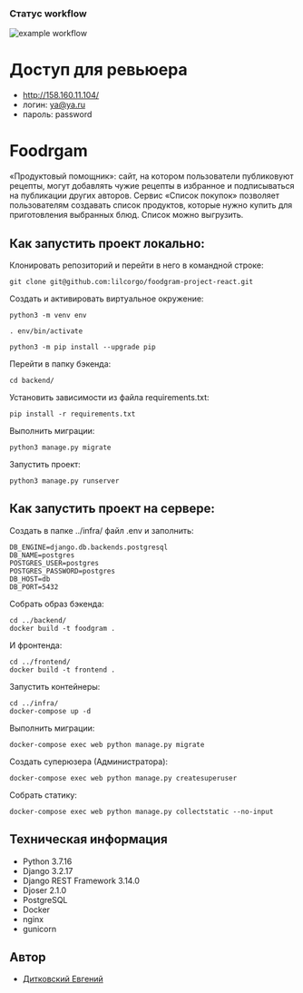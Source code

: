 ### Статус workflow
![example workflow](https://github.com/lilcorgo/yamdb_final/actions/workflows/yamdb_workflow.yml/badge.svg)
# Доступ для ревьюера
- http://158.160.11.104/
- логин: ya@ya.ru
- пароль: password

# Foodrgam
 «Продуктовый помощник»: сайт, на котором пользователи публиковуют рецепты, 
 могут добавлять чужие рецепты в избранное и подписываться на публикации 
 других авторов. 
 Сервис «Список покупок» позволяет пользователям создавать список продуктов, 
 которые нужно купить для приготовления выбранных блюд. Список можно выгрузить.

## Как запустить проект локально:

Клонировать репозиторий и перейти в него в командной строке:

```
git clone git@github.com:lilcorgo/foodgram-project-react.git
```


Cоздать и активировать виртуальное окружение:

```
python3 -m venv env
```

```
. env/bin/activate
```

```
python3 -m pip install --upgrade pip
```
Перейти в папку бэкенда:
```
cd backend/
```
Установить зависимости из файла requirements.txt:

```
pip install -r requirements.txt
```

Выполнить миграции:

```
python3 manage.py migrate
```

Запустить проект:

```
python3 manage.py runserver
```

## Как запустить проект на сервере:

Создать в папке ../infra/ файл .env и заполнить:

```
DB_ENGINE=django.db.backends.postgresql
DB_NAME=postgres
POSTGRES_USER=postgres
POSTGRES_PASSWORD=postgres
DB_HOST=db
DB_PORT=5432
```

Собрать образ бэкенда:

```
cd ../backend/
docker build -t foodgram .
```

И фронтенда:
```
cd ../frontend/
docker build -t frontend .
```

Запустить контейнеры:
```
cd ../infra/
docker-compose up -d
```

Выполнить миграции:
```
docker-compose exec web python manage.py migrate
```

Создать суперюзера (Администратора):
```
docker-compose exec web python manage.py createsuperuser
```

Собрать статику:
```
docker-compose exec web python manage.py collectstatic --no-input
```

## Техническая информация
- Python 3.7.16
- Django 3.2.17
- Django REST Framework 3.14.0
- Djoser 2.1.0
- PostgreSQL
- Docker
- nginx
- gunicorn
## Автор

- [Дитковский Евгений](https://github.com/lilcorgo) 
